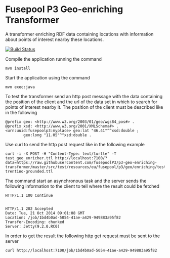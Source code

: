 Fusepool P3 Geo-enriching Transformer
============================

A transformer enriching RDF data containing locations with information about points of interest nearby these locations.




[![Build Status](https://travis-ci.org/fusepoolP3/p3-geo-enriching-transformer.svg)](https://travis-ci.org/fusepoolP3/p3-geo-enriching-transformer)

Compile the application running the command

    mvn install

Start the application using the command 

    mvn exec:java

To test the transformer send an http post message with the data containing the position of the client and the url of the data set in which to search for points of interest nearby it. The position of the client must be described like in the following  

    @prefix geo: <http://www.w3.org/2003/01/geo/wgs84_pos#> .
    @prefix xsd: <http://www.w3.org/2001/XMLSchema#> .
    <urn:uuid:fusepoolp3:myplace> geo:lat "46.41"^^xsd:double ;
            geo:long "11.05"^^xsd:double .

Use curl to send the http post request like in the following example

    curl -i -X POST -H "Content-Type: text/turtle" -T test_geo_enricher.ttl http://localhost:7100/?data=https://raw.githubusercontent.com/fusepoolP3/p3-geo-enriching-transformer/master/src/test/resources/eu/fusepool/p3/geo/enriching/test/farmacie-trentino-grounded.ttl

The command start an asynchronous task and the server sends the following information to the client to tell where the result could be fetched

    HTTP/1.1 100 Continue


    HTTP/1.1 202 Accepted
    Date: Tue, 21 Oct 2014 09:01:08 GMT
    Location: /job/1bd4b0ad-5054-41ae-a429-949883a95f82
    Transfer-Encoding: chunked
    Server: Jetty(9.2.0.RC0)

In order to get the result the following http get request must be sent to the server

    curl http://localhost:7100/job/1bd4b0ad-5054-41ae-a429-949883a95f82
